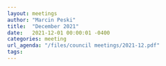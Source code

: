 ```yaml
---
layout: meetings
author: "Marcin Peski"
title:  "December 2021"
date:   2021-12-01 00:00:01 -0400
categories: meeting
url_agenda: "/files/council meetings/2021-12.pdf"
tags: 
---
```

